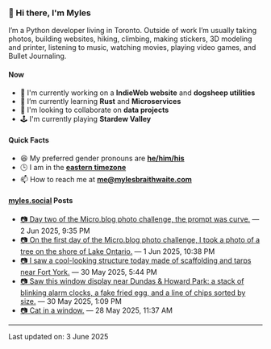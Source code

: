 ### 👋 Hi there, I'm Myles

I’m a Python developer living in Toronto. Outside of work I’m usually taking photos, building websites, hiking, climbing, making stickers, 3D modeling and printer, listening to music, watching movies, playing video games, and Bullet Journaling.

#### Now

-   🔭 I'm currently working on a **IndieWeb website** and **dogsheep utilities**
-   🌱 I’m currently learning **Rust** and **Microservices**
-   👯 I'm looking to collaborate on **data projects**
-   🕹️ I'm currently playing **Stardew Valley**

#### Quick Facts

-   😆 My preferred gender pronouns are **[he/him/his](https://www.mypronouns.org/he-him)**
-   🕒 I am in the **[eastern timezone](https://time.is/Toronto)**
-   📫 How to reach me at **[me@mylesbraithwaite.com](mailto:me@mylesbraithwaite.com)**

<!--
-   🤔 I’m looking for help with ...
-   💬 Ask me about ...
-   ⚡ Fun fact: ...
-->

#### [myles.social](https://myles.social/) Posts
<!-- START: MICROBLOG_POSTS -->
-   [📷 Day two of the Micro.blog photo challenge, the prompt was curve.](https://myles.social/2025/06/02/day-two-of-the-microblog.html) — 2 Jun 2025, 9:35 PM
-   [📷 On the first day of the Micro.blog photo challenge, I took a photo of a tree on the shore of Lake Ontario.](https://myles.social/2025/06/01/on-the-first-day-of.html) — 1 Jun 2025, 10:38 PM
-   [📷 I saw a cool-looking structure today made of scaffolding and tarps near Fort York.](https://myles.social/2025/05/30/i-saw-a-coollooking-structure.html) — 30 May 2025, 5:44 PM
-   [📷 Saw this window display near Dundas & Howard Park: a stack of blinking alarm clocks, a fake fried egg, and a line of chips sorted by size.](https://myles.social/2025/05/30/saw-this-window-display-near.html) — 30 May 2025, 1:09 PM
-   [📷 Cat in a window.](https://myles.social/2025/05/28/cat-in-a-window.html) — 28 May 2025, 11:37 AM
<!-- END: MICROBLOG_POSTS -->

---

<!-- START: LAST_UPDATED_AT -->
Last updated on: 3 June 2025
<!-- END: LAST_UPDATED_AT -->
